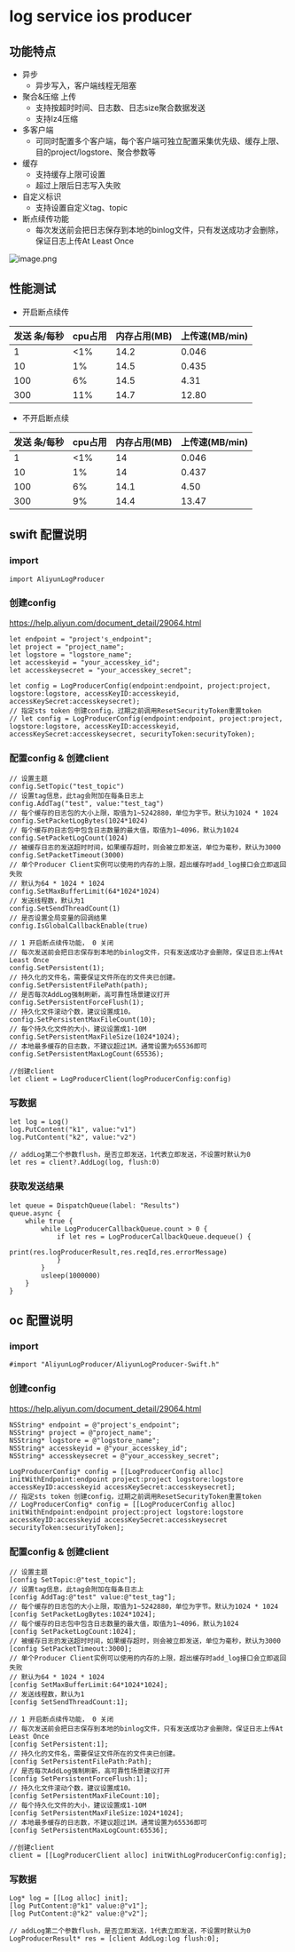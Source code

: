 # log service ios producer

## 功能特点

* 异步
    * 异步写入，客户端线程无阻塞
* 聚合&压缩 上传
    * 支持按超时时间、日志数、日志size聚合数据发送
    * 支持lz4压缩
* 多客户端
	* 可同时配置多个客户端，每个客户端可独立配置采集优先级、缓存上限、目的project/logstore、聚合参数等
* 缓存
    * 支持缓存上限可设置
    * 超过上限后日志写入失败
* 自定义标识
    * 支持设置自定义tag、topic
* 断点续传功能
    * 每次发送前会把日志保存到本地的binlog文件，只有发送成功才会删除，保证日志上传At Least Once

![image.png](https://test-lichao.oss-cn-hangzhou.aliyuncs.com/pic/099B6EC1-7305-4C18-A1CF-BA2CCD1FBDBC.png)

## 性能测试

* 开启断点续传

| 发送 条/每秒 | cpu占用 |  内存占用(MB) | 上传速(MB/min) |
| --- | --- | --- | --- |
| 1 | <1% | 14.2 | 0.046 |
| 10 | 1% | 14.5 | 0.435 |
| 100 | 6% | 14.5 | 4.31 |
| 300 | 11% | 14.7 | 12.80 |

* 不开启断点续

| 发送 条/每秒 | cpu占用 |  内存占用(MB) | 上传速(MB/min) |
| --- | --- | --- | --- |
| 1 | <1% | 14 | 0.046 |
| 10 | 1% | 14 | 0.437 |
| 100 | 6% | 14.1 | 4.50 |
| 300 | 9% | 14.4 | 13.47 |

## swift 配置说明

### import

```
import AliyunLogProducer
```

### 创建config

https://help.aliyun.com/document_detail/29064.html

```
let endpoint = "project's_endpoint";
let project = "project_name";
let logstore = "logstore_name";
let accesskeyid = "your_accesskey_id";
let accesskeysecret = "your_accesskey_secret";

let config = LogProducerConfig(endpoint:endpoint, project:project, logstore:logstore, accessKeyID:accesskeyid, accessKeySecret:accesskeysecret);
// 指定sts token 创建config，过期之前调用ResetSecurityToken重置token
// let config = LogProducerConfig(endpoint:endpoint, project:project, logstore:logstore, accessKeyID:accesskeyid, accessKeySecret:accesskeysecret, securityToken:securityToken);
```

### 配置config & 创建client

```
// 设置主题
config.SetTopic("test_topic")
// 设置tag信息，此tag会附加在每条日志上
config.AddTag("test", value:"test_tag")
// 每个缓存的日志包的大小上限，取值为1~5242880，单位为字节。默认为1024 * 1024
config.SetPacketLogBytes(1024*1024)
// 每个缓存的日志包中包含日志数量的最大值，取值为1~4096，默认为1024
config.SetPacketLogCount(1024)
// 被缓存日志的发送超时时间，如果缓存超时，则会被立即发送，单位为毫秒，默认为3000
config.SetPacketTimeout(3000)
// 单个Producer Client实例可以使用的内存的上限，超出缓存时add_log接口会立即返回失败
// 默认为64 * 1024 * 1024
config.SetMaxBufferLimit(64*1024*1024)
// 发送线程数，默认为1
config.SetSendThreadCount(1)
// 是否设置全局变量的回调结果
config.IsGlobalCallbackEnable(true)

// 1 开启断点续传功能， 0 关闭
// 每次发送前会把日志保存到本地的binlog文件，只有发送成功才会删除，保证日志上传At Least Once
config.SetPersistent(1);
// 持久化的文件名，需要保证文件所在的文件夹已创建。
config.SetPersistentFilePath(path);
// 是否每次AddLog强制刷新，高可靠性场景建议打开
config.SetPersistentForceFlush(1);
// 持久化文件滚动个数，建议设置成10。
config.SetPersistentMaxFileCount(10);
// 每个持久化文件的大小，建议设置成1-10M
config.SetPersistentMaxFileSize(1024*1024);
// 本地最多缓存的日志数，不建议超过1M，通常设置为65536即可
config.SetPersistentMaxLogCount(65536);

//创建client
let client = LogProducerClient(logProducerConfig:config)
```

### 写数据

```
let log = Log()
log.PutContent("k1", value:"v1")
log.PutContent("k2", value:"v2")

// addLog第二个参数flush，是否立即发送，1代表立即发送，不设置时默认为0
let res = client?.AddLog(log, flush:0)
```

### 获取发送结果
```
let queue = DispatchQueue(label: "Results")
queue.async {
    while true {
        while LogProducerCallbackQueue.count > 0 {
            if let res = LogProducerCallbackQueue.dequeue() {
                print(res.logProducerResult,res.reqId,res.errorMessage)
            }
        }
        usleep(1000000)
    }
}
```

## oc 配置说明

### import

```
#import "AliyunLogProducer/AliyunLogProducer-Swift.h"
```

### 创建config

https://help.aliyun.com/document_detail/29064.html

```
NSString* endpoint = @"project's_endpoint";
NSString* project = @"project_name";
NSString* logstore = @"logstore_name";
NSString* accesskeyid = @"your_accesskey_id";
NSString* accesskeysecret = @"your_accesskey_secret";

LogProducerConfig* config = [[LogProducerConfig alloc] initWithEndpoint:endpoint project:project logstore:logstore accessKeyID:accesskeyid accessKeySecret:accesskeysecret];
// 指定sts token 创建config，过期之前调用ResetSecurityToken重置token
// LogProducerConfig* config = [[LogProducerConfig alloc] initWithEndpoint:endpoint project:project logstore:logstore accessKeyID:accesskeyid accessKeySecret:accesskeysecret securityToken:securityToken];
```

### 配置config & 创建client

```
// 设置主题
[config SetTopic:@"test_topic"];
// 设置tag信息，此tag会附加在每条日志上
[config AddTag:@"test" value:@"test_tag"];
// 每个缓存的日志包的大小上限，取值为1~5242880，单位为字节。默认为1024 * 1024
[config SetPacketLogBytes:1024*1024];
// 每个缓存的日志包中包含日志数量的最大值，取值为1~4096，默认为1024
[config SetPacketLogCount:1024];
// 被缓存日志的发送超时时间，如果缓存超时，则会被立即发送，单位为毫秒，默认为3000
[config SetPacketTimeout:3000];
// 单个Producer Client实例可以使用的内存的上限，超出缓存时add_log接口会立即返回失败
// 默认为64 * 1024 * 1024
[config SetMaxBufferLimit:64*1024*1024];
// 发送线程数，默认为1
[config SetSendThreadCount:1];

// 1 开启断点续传功能， 0 关闭
// 每次发送前会把日志保存到本地的binlog文件，只有发送成功才会删除，保证日志上传At Least Once
[config SetPersistent:1];
// 持久化的文件名，需要保证文件所在的文件夹已创建。
[config SetPersistentFilePath:Path];
// 是否每次AddLog强制刷新，高可靠性场景建议打开
[config SetPersistentForceFlush:1];
// 持久化文件滚动个数，建议设置成10。
[config SetPersistentMaxFileCount:10];
// 每个持久化文件的大小，建议设置成1-10M
[config SetPersistentMaxFileSize:1024*1024];
// 本地最多缓存的日志数，不建议超过1M，通常设置为65536即可
[config SetPersistentMaxLogCount:65536];

//创建client
client = [[LogProducerClient alloc] initWithLogProducerConfig:config];
```

### 写数据

```
Log* log = [[Log alloc] init];
[log PutContent:@"k1" value:@"v1"];
[log PutContent:@"k2" value:@"v2"];

// addLog第二个参数flush，是否立即发送，1代表立即发送，不设置时默认为0
LogProducerResult* res = [client AddLog:log flush:0];
```

